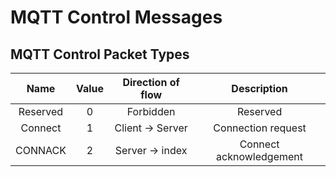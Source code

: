 # MQTT Control Messages

## MQTT Control Packet Types


| Name | Value | Direction of flow | Description |
|:------:|:-----:|:-----------:|:------:|
| Reserved | 0 | Forbidden | Reserved |
| Connect | 1 | Client -> Server | Connection request |
|CONNACK | 2 | Server -> index | Connect acknowledgement |


